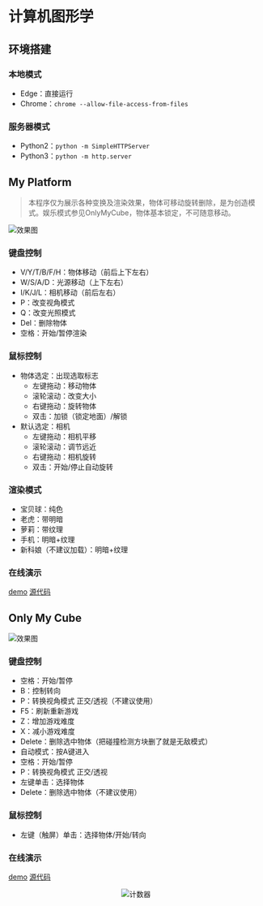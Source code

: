 # 计算机图形学

## 环境搭建

### 本地模式
- Edge：直接运行
- Chrome：`chrome --allow-file-access-from-files`

### 服务器模式
- Python2：`python -m SimpleHTTPServer`
- Python3：`python -m http.server`

## My Platform
> 本程序仅为展示各种变换及渲染效果，物体可移动旋转删除，是为创造模式。娱乐模式参见OnlyMyCube，物体基本锁定，不可随意移动。

![效果图](http://m.qpic.cn/psc?/V11as4g42Pug3I/I4FpFoYXzdFm.OkebEsY*lJYietdUjRnW4Hj0WEA2ehW0u1XLm2jODItMitatOjB2Erf*bPju9SJ0UcsXUcs3TWpG*syrD.WGXN69oYvqNU!/b)

### 键盘控制
* V/Y/T/B/F/H：物体移动（前后上下左右）
* W/S/A/D：光源移动（上下左右）
* I/K/J/L：相机移动（前后左右）
* P：改变视角模式
* Q：改变光照模式
* Del：删除物体
* 空格：开始/暂停渲染

### 鼠标控制
* 物体选定：出现选取标志
	* 左键拖动：移动物体
	* 滚轮滚动：改变大小
	* 右键拖动：旋转物体
	* 双击：加锁（锁定地面）/解锁
* 默认选定：相机
	* 左键拖动：相机平移
	* 滚轮滚动：调节远近
	* 右键拖动：相机旋转
	* 双击：开始/停止自动旋转

### 渲染模式
* 宝贝球：纯色
* 老虎：带明暗
* 萝莉：带纹理
* 手机：明暗+纹理
* 新科娘（不建议加载）：明暗+纹理

### 在线演示

[demo](https://zhengbili.github.io/programs/ComputerGraphics/MyPlatform/MyPlatform.html)
[源代码](https://github.com/zhengbili/zhengbili.github.io/blob/master/programs/ComputerGraphics/MyPlatform/)

## Only My Cube

![效果图](http://m.qpic.cn/psc?/V11as4g42Pug3I/I4FpFoYXzdFm.OkebEsY*qA0UtuIMaeAK7Mz.o2byv1*fJ3fJWxafTDYVZkeJ*Zk*VJ9m2L.qNJt*Nks1ItgN8YoWNgPK0nv5v7s*OGn0C0!/b)

### 键盘控制
* 空格：开始/暂停
* B：控制转向
* P：转换视角模式 正交/透视（不建议使用）
* F5：刷新重新游戏
* Z：增加游戏难度
* X：减小游戏难度
* Delete：删除选中物体（把碰撞检测方块删了就是无敌模式）
* 自动模式：按A键进入
* 空格：开始/暂停
* P：转换视角模式 正交/透视
* 左键单击：选择物体
* Delete：删除选中物体（不建议使用）

### 鼠标控制
* 左键（触屏）单击：选择物体/开始/转向

### 在线演示

[demo](https://zhengbili.github.io/programs/ComputerGraphics/OnlyMyCube/OnlyMyCube.html)
[源代码](https://github.com/zhengbili/zhengbili.github.io/blob/master/programs/ComputerGraphics/OnlyMyCube/)

<link rel="stylesheet" href="https://unpkg.com/gitalk/dist/gitalk.css">
<script src="https://unpkg.com/gitalk@latest/dist/gitalk.min.js"></script> 

<div id="gitalk-container"></div>     
<script type="text/javascript">
    var gitalk = new Gitalk({
    // gitalk的主要参数
      clientID: `66f501f4d72bd67e824d`,   //上面获取到的值
      clientSecret: `623a2d94e0b64b247b890d324d8a7ef902ec1ac4`,//上面获取到的值
      repo: `zhengbili.github.io`,  //您刚才建立仓库的名字
      owner: 'zhengbili',   //你的GitHub用户名字
      admin: ['zhengbili'],  //你的GitHub用户的名字
      id: 'programs.ComputerGraphics', //id不能重复，如果重复就会把其他页面的评论引进来
        });
      gitalk.render('gitalk-container');
</script>

<div align="center"><img border="0" src="http://cc.amazingcounters.com/counter.php?i=3244405&c=9733528" onerror="javascript:this.src='https://www.cutercounter.com/hits.php?id=hexdaxnf&nd=6&style=11';" alt="计数器" /></div>